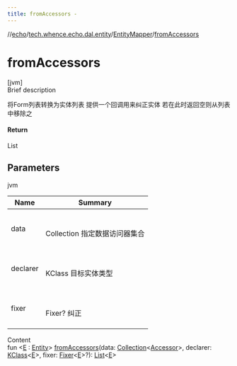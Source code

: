 ```yaml
---
title: fromAccessors -
---
```

//[echo](../../index.md)/[tech.whence.echo.dal.entity](../index.md)/[EntityMapper](index.md)/[fromAccessors](from-accessors.md)



# fromAccessors  
[jvm]  
Brief description  


将Form列表转换为实体列表 提供一个回调用来纠正实体 若在此时返回空则从列表中移除之



#### Return  


List<E>



## Parameters  
  
jvm  
  
|  Name|  Summary| 
|---|---|
| data| <br><br>Collection<Accessor> 指定数据访问器集合<br><br>
| declarer| <br><br>KClass<E> 目标实体类型<br><br>
| fixer| <br><br>Fixer<E>? 纠正<br><br>
  
  
Content  
fun <[E](from-accessors.md) : [Entity](../-entity/index.md)> [fromAccessors](from-accessors.md)(data: [Collection](https://kotlinlang.org/api/latest/jvm/stdlib/kotlin.collections/-collection/index.html)<[Accessor](../../tech.whence.echo.container.accessor/-accessor/index.md)>, declarer: [KClass](https://kotlinlang.org/api/latest/jvm/stdlib/kotlin.reflect/-k-class/index.html)<[E](from-accessors.md)>, fixer: [Fixer](../../tech.whence.echo.function/-fixer/index.md)<[E](from-accessors.md)>?): [List](https://kotlinlang.org/api/latest/jvm/stdlib/kotlin.collections/-list/index.html)<[E](from-accessors.md)>  



